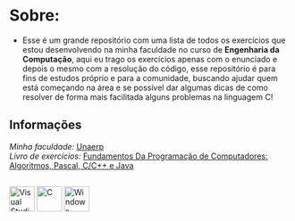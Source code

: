 # Sobre:
- Esse é um grande repositório com uma lista de todos os exercícios que estou desenvolvendo na minha faculdade no curso de **Engenharia da Computação**, aqui eu trago os exercícios apenas com o enunciado e depois o mesmo com a resolução do código, esse repositório é para fins de estudos próprio e para a comunidade, buscando ajudar quem está começando na área e se possível dar algumas dicas de como resolver de forma mais facilitada alguns problemas na linguagem C!

## Informações

_Minha faculdade:_ [Unaerp](https://www.unaerp.br/home-unaerp?campus=ribeirao)<br>
_Livro de exercícios:_ [Fundamentos Da Programação de Computadores: Algoritmos, Pascal, C/C++ e Java](https://www.amazon.com.br/Fundamentos-programa%C3%A7%C3%A3o-computadores-algoritmos-pascal/dp/8564574160)

##

<div align="left">
		<tr>
			<td><img width="45" src="https://user-images.githubusercontent.com/25181517/192108891-d86b6220-e232-423a-bf5f-90903e6887c3.png" alt="Visual Studio Code" title="Visual Studio Code"/></td>
			<td><img width="45" src="https://user-images.githubusercontent.com/25181517/192106070-46255bcf-65e6-4c6b-a296-bf8d0d8fb2a7.png" alt="C" title="C"/></td>
			<td><img width="45" src="https://user-images.githubusercontent.com/25181517/186884150-05e9ff6d-340e-4802-9533-2c3f02363ee3.png" alt="Windows" title="Windows"/></td>
		</tr>
</div>
